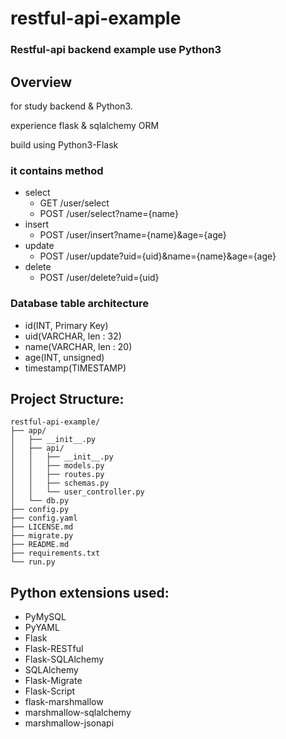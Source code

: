 # restful-api-example
### Restful-api backend example use Python3
## Overview
for study backend & Python3.

experience flask & sqlalchemy ORM

build using Python3-Flask

### it contains method
- select
  - GET /user/select
  - POST /user/select?name={name}
- insert
  - POST /user/insert?name={name}&age={age}
- update
  - POST /user/update?uid={uid}&name={name}&age={age}
- delete
  - POST /user/delete?uid={uid}

### Database table architecture
- id(INT, Primary Key)
- uid(VARCHAR, len : 32)
- name(VARCHAR, len : 20)
- age(INT, unsigned)
- timestamp(TIMESTAMP)

## Project Structure:
```
restful-api-example/
├── app/
│   ├── __init__.py
│   ├── api/
│   │   ├── __init__.py
│   │   ├── models.py
│   │   ├── routes.py
│   │   ├── schemas.py
│   │   └── user_controller.py
│   └── db.py
├── config.py
├── config.yaml
├── LICENSE.md
├── migrate.py
├── README.md
├── requirements.txt
└── run.py
```
## Python extensions used:
- PyMySQL
- PyYAML
- Flask
- Flask-RESTful
- Flask-SQLAlchemy
- SQLAlchemy
- Flask-Migrate
- Flask-Script
- flask-marshmallow
- marshmallow-sqlalchemy
- marshmallow-jsonapi
